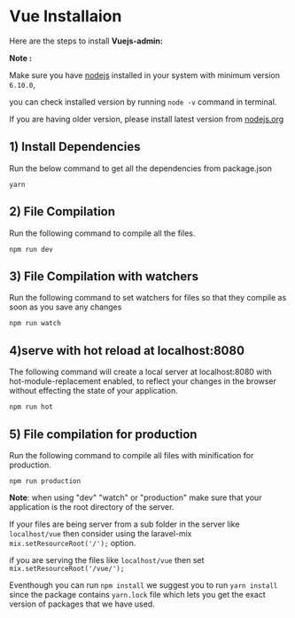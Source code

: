 # Vue Installaion

Here are the steps to install **Vuejs-admin:**

**Note :** 

Make sure you have [nodejs](https://nodejs.org) installed in your system with minimum version `6.10.0`,

you can check installed version by running `node -v` command in terminal.

If you are having older version, please install latest version from [nodejs.org](http://nodejs.org/)

## 1\) Install Dependencies

Run the below command to get all the dependencies from package.json

`yarn`

## 2\) File Compilation

Run the following command to compile all the files.

`npm run dev`

## 3\) File Compilation with watchers

Run the following command to set watchers for files so that they compile as soon as you save any changes

`npm run watch`

## 4\)serve with hot reload at localhost:8080

The following command will create a local server at localhost:8080 with hot-module-replacement enabled, to reflect your changes in the browser without effecting the state of your application.

`npm run hot`

## 5\) File compilation for production

Run the following command to compile all files with minification for production.

`npm run production`

**Note**: when using "dev" "watch" or "production" make sure that your application is the root directory of the server.

If your files are being server from a sub folder in the server like `localhost/vue` then consider using the laravel-mix `mix.setResourceRoot('/');` option.

if you are serving the files like `localhost/vue` then set `mix.setResourceRoot('/vue/');`

Eventhough you can run `npm install` we suggest you to run `yarn install` since the package contains `yarn.lock` file which lets you get the exact version of packages that we have used.

